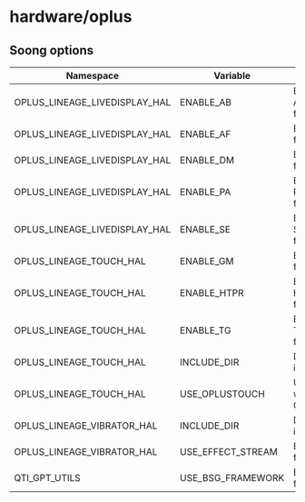 # hardware/oplus

## Soong options

| Namespace | Variable | Description | Default |
| --------- | -------- | ----------- | ------- |
| OPLUS_LINEAGE_LIVEDISPLAY_HAL | ENABLE_AB | Enable AdaptiveBacklight feature | false |
| OPLUS_LINEAGE_LIVEDISPLAY_HAL | ENABLE_AF | Enable AntiFlicker feature | false |
| OPLUS_LINEAGE_LIVEDISPLAY_HAL | ENABLE_DM | Enable DisplayModes feature | false |
| OPLUS_LINEAGE_LIVEDISPLAY_HAL | ENABLE_PA | Enable PictureAdjustment feature | true |
| OPLUS_LINEAGE_LIVEDISPLAY_HAL | ENABLE_SE | Enable SunlightEnhancement feature | true |
| OPLUS_LINEAGE_TOUCH_HAL | ENABLE_GM | Enable GloveMode feature | false |
| OPLUS_LINEAGE_TOUCH_HAL | ENABLE_HTPR | Enable HighTouchPollingRate feature | true |
| OPLUS_LINEAGE_TOUCH_HAL | ENABLE_TG | Enable TouchscreenGesture feature | true |
| OPLUS_LINEAGE_TOUCH_HAL | INCLUDE_DIR | Device specific include dir path | |
| OPLUS_LINEAGE_TOUCH_HAL | USE_OPLUSTOUCH | Use and interface with stock OplusTouch | false |
| OPLUS_LINEAGE_VIBRATOR_HAL | INCLUDE_DIR | Device specific include dir path | |
| OPLUS_LINEAGE_VIBRATOR_HAL | USE_EFFECT_STREAM | Enable effect stream feature | false |
| QTI_GPT_UTILS | USE_BSG_FRAMEWORK | Enable BSG framework feature | true |
